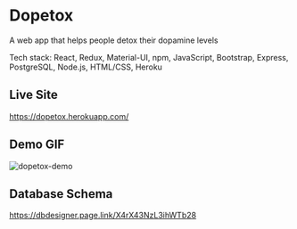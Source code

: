 # Dopetox
A web app that helps people detox their dopamine levels

Tech stack: React, Redux, Material-UI, npm, JavaScript, Bootstrap, Express, PostgreSQL, Node.js, HTML/CSS, Heroku

## Live Site
https://dopetox.herokuapp.com/

## Demo GIF
![dopetox-demo](https://user-images.githubusercontent.com/72715781/113335021-4352f200-92d9-11eb-89bc-249a8216f97b.gif)

## Database Schema
https://dbdesigner.page.link/X4rX43NzL3ihWTb28
